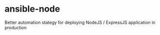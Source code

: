 # ansible-node
Better automation stategy for deploying NodeJS / ExpressJS application in production
